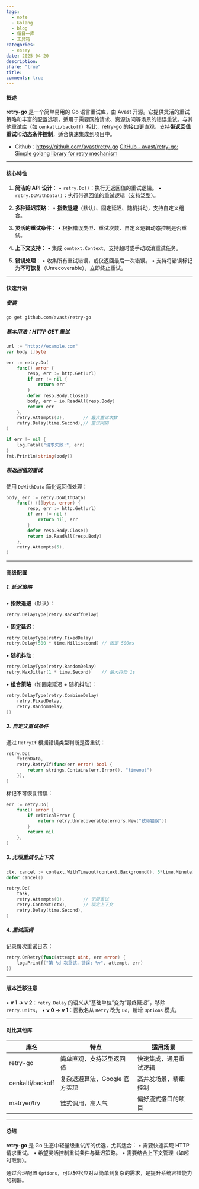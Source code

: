 ```yaml
---
tags:
  - note
  - Golang
  - blog
  - 每日一库
  - 工具箱
categories:
  - essay
date: 2025-04-20
description: 
share: "true"
title: 
comments: true
---
```


#### 概述
**retry-go** 是一个简单易用的 Go 语言重试库，由 Avast 开源。它提供灵活的重试策略和丰富的配置选项，适用于需要网络请求、资源访问等场景的错误重试。与其他重试库（如 `cenkalti/backoff`）相比，retry-go 的接口更直观，支持**带返回值重试**和**动态条件控制**，适合快速集成到项目中。

- Github：https://github.com/avast/retry-go [GitHub - avast/retry-go: Simple golang library for retry mechanism](https://github.com/avast/retry-go)

---

#### 核心特性
1. **简洁的 API 设计**：
   • `retry.Do()`：执行无返回值的重试逻辑。
   • `retry.DoWithData()`：执行带返回值的重试逻辑（支持泛型）。
   
2. **多种延迟策略**：
   • **指数退避**（默认）、固定延迟、随机抖动，支持自定义组合。
   
3. **灵活的重试条件**：
   • 根据错误类型、重试次数、自定义逻辑动态控制是否重试。
   
4. **上下文支持**：
   • 集成 `context.Context`，支持超时或手动取消重试任务。
   
5. **错误处理**：
   • 收集所有重试错误，或仅返回最后一次错误。
   • 支持将错误标记为**不可恢复**（Unrecoverable），立即终止重试。

---

#### 快速开始
##### 安装
```bash
go get github.com/avast/retry-go
```

##### 基本用法：HTTP GET 重试
```go
url := "http://example.com"
var body []byte

err := retry.Do(
    func() error {
        resp, err := http.Get(url)
        if err != nil {
            return err
        }
        defer resp.Body.Close()
        body, err = io.ReadAll(resp.Body)
        return err
    },
    retry.Attempts(3),       // 最大重试次数
    retry.Delay(time.Second),// 重试间隔
)

if err != nil {
    log.Fatal("请求失败:", err)
}
fmt.Println(string(body))
```

##### 带返回值的重试
使用 `DoWithData` 简化返回值处理：
```go
body, err := retry.DoWithData(
    func() ([]byte, error) {
        resp, err := http.Get(url)
        if err != nil {
            return nil, err
        }
        defer resp.Body.Close()
        return io.ReadAll(resp.Body)
    },
    retry.Attempts(5),
)
```

---

#### 高级配置
##### 1. 延迟策略
• **指数退避**（默认）：
  ```go
  retry.DelayType(retry.BackOffDelay)
  ```
  
• **固定延迟**：
  ```go
  retry.DelayType(retry.FixedDelay)
  retry.Delay(500 * time.Millisecond) // 固定 500ms
  ```

• **随机抖动**：
  ```go
  retry.DelayType(retry.RandomDelay)
  retry.MaxJitter(1 * time.Second)    // 最大抖动 1s
  ```

• **组合策略**（如固定延迟 + 随机抖动）：
  ```go
  retry.DelayType(retry.CombineDelay(
      retry.FixedDelay,
      retry.RandomDelay,
  ))
  ```

##### 2. 自定义重试条件
通过 `RetryIf` 根据错误类型判断是否重试：
```go
retry.Do(
    fetchData,
    retry.RetryIf(func(err error) bool {
        return strings.Contains(err.Error(), "timeout")
    }),
)
```

标记不可恢复错误：
```go
err := retry.Do(
    func() error {
        if criticalError {
            return retry.Unrecoverable(errors.New("致命错误"))
        }
        return nil
    },
)
```

##### 3. 无限重试与上下文
```go
ctx, cancel := context.WithTimeout(context.Background(), 5*time.Minute)
defer cancel()

retry.Do(
    task,
    retry.Attempts(0),       // 无限重试
    retry.Context(ctx),      // 绑定上下文
    retry.Delay(time.Second),
)
```

##### 4. 重试回调
记录每次重试日志：
```go
retry.OnRetry(func(attempt uint, err error) {
    log.Printf("第 %d 次重试，错误: %v", attempt, err)
})
```

---

#### 版本迁移注意
• **v 1 → v 2**：`retry.Delay` 的语义从“基础单位”变为“最终延迟”，移除 `retry.Units`。
• **v 0 → v 1**：函数名从 `Retry` 改为 `Do`，新增 `Options` 模式。

---

#### 对比其他库
| 库名               | 特点                              | 适用场景               |
|--------------------|-----------------------------------|-----------------------|
| retry-go           | 简单直观，支持泛型返回值          | 快速集成，通用重试逻辑 |
| cenkalti/backoff   | 复杂退避算法，Google 官方实现      | 高并发场景，精细控制   |
| matryer/try        | 链式调用，高人气                  | 偏好流式接口的项目     |

---

#### 总结
**retry-go** 是 Go 生态中轻量级重试库的优选，尤其适合：
• 需要快速实现 HTTP 请求重试。
• 希望灵活控制重试条件与延迟策略。
• 需要结合上下文管理（如超时取消）。

通过合理配置 `Options`，可以轻松应对从简单到复杂的需求，是提升系统容错能力的利器。